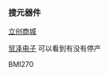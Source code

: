 ### 搜元器件

[立创商城](https://www.szlcsc.com/)

[贸泽电子](https://www.mouser.cn/?utm_id=82207203&gad_source=1&gclid=CjwKCAjwqf20BhBwEiwAt7dtdbqg1TIEGt83vNuoUIojyZShax3rXrvMbUfx0wbQWKlS51S_UejqHxoCPpAQAvD_BwE) 可以看到有没有停产

BMI270